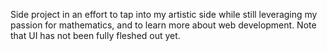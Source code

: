 Side project in an effort to tap into my artistic side while still leveraging my passion for mathematics, and to learn more about web development. Note that UI has not been fully fleshed out yet.
